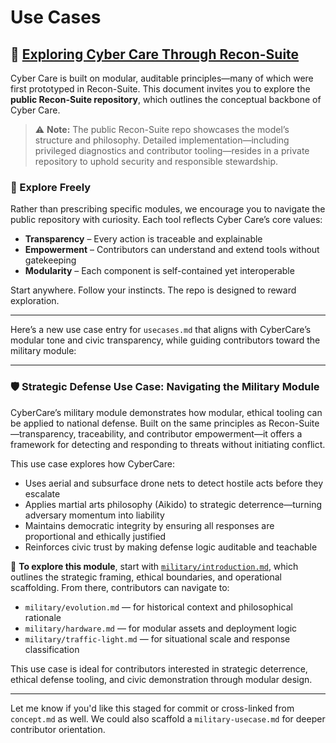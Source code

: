 # Use Cases

## 🔗 [Exploring Cyber Care Through Recon-Suite](https://github.com/Mark-a-Hamilton/Recon-Suite/blob/main/README.md)

Cyber Care is built on modular, auditable principles—many of which were first prototyped in Recon-Suite. This document invites you to explore the **public Recon-Suite repository**, which outlines the conceptual backbone of Cyber Care.

> ⚠️ **Note:** The public Recon-Suite repo showcases the model’s structure and philosophy. Detailed implementation—including privileged diagnostics and contributor tooling—resides in a private repository to uphold security and responsible stewardship.

### 🧭 Explore Freely

Rather than prescribing specific modules, we encourage you to navigate the public repository with curiosity. Each tool reflects Cyber Care’s core values:

- **Transparency** – Every action is traceable and explainable  
- **Empowerment** – Contributors can understand and extend tools without gatekeeping  
- **Modularity** – Each component is self-contained yet interoperable  

Start anywhere. Follow your instincts. The repo is designed to reward exploration.

---

Here’s a new use case entry for `usecases.md` that aligns with CyberCare’s modular tone and civic transparency, while guiding contributors toward the military module:

---

### 🛡️ Strategic Defense Use Case: Navigating the Military Module

CyberCare’s military module demonstrates how modular, ethical tooling can be applied to national defense. Built on the same principles as Recon-Suite—transparency, traceability, and contributor empowerment—it offers a framework for detecting and responding to threats without initiating conflict.

This use case explores how CyberCare:

- Uses aerial and subsurface drone nets to detect hostile acts before they escalate  
- Applies martial arts philosophy (Aikido) to strategic deterrence—turning adversary momentum into liability  
- Maintains democratic integrity by ensuring all responses are proportional and ethically justified  
- Reinforces civic trust by making defense logic auditable and teachable  

🧭 **To explore this module**, start with [`military/introduction.md`](https://github.com/Mark-a-Hamilton/Cyber-Care/blob/main/Docs/usecases.md), which outlines the strategic framing, ethical boundaries, and operational scaffolding. From there, contributors can navigate to:

- `military/evolution.md` — for historical context and philosophical rationale  
- `military/hardware.md` — for modular assets and deployment logic  
- `military/traffic-light.md` — for situational scale and response classification  

This use case is ideal for contributors interested in strategic deterrence, ethical defense tooling, and civic demonstration through modular design.

---

Let me know if you'd like this staged for commit or cross-linked from `concept.md` as well. We could also scaffold a `military-usecase.md` for deeper contributor orientation.
